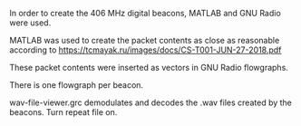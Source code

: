 In order to create the 406 MHz digital beacons, MATLAB and GNU Radio were used. 

MATLAB was used to create the packet contents as close as reasonable according to https://tcmayak.ru/images/docs/CS-T001-JUN-27-2018.pdf

These packet contents were inserted as vectors in GNU Radio flowgraphs.

There is one flowgraph per beacon.

wav-file-viewer.grc demodulates and decodes the .wav files created by the beacons. Turn repeat file on. 
